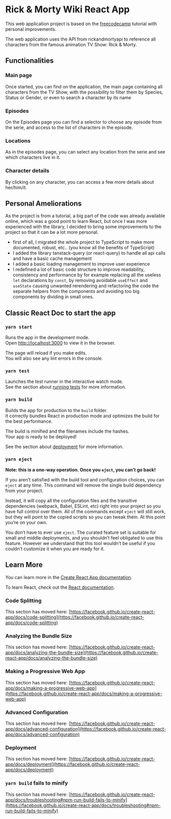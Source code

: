 # Rick & Morty Wiki React App

This web application project is based on the [freecodecamp](https://www.freecodecamp.org/news/react-js-project-build-a-rick-and-morty-character-wiki/) tutorial with personal improvements.

The web application uses the API from rickandmortyapi to reference all characters from the famous animation TV Show: Rick & Morty.

## Functionalities

### Main page

Once started, you can find on the application, the main page containing all characters from the TV Show, with the possibility to filter them by Species, Status or Gender, or even to search a character by its name

### Episodes

On the Episodes page you can find a selector to choose any episode from the serie, and access to the list of characters in the episode.


### Locations

As in the episodes page, you can select any location from the serie and see which characters live in it.

### Character details

By clicking on any character, you can access a few more details about her/him/it.


## Personal Ameliorations

As the project is from a tutorial, a big part of the code was already available online, which was a good point to learn React, but once I was more experienced with the library, I decided to bring some improvements to the project so that it can be a lot more personal.

- first of all, I migrated the whole project to TypeScript to make more documented, robust, etc.. (you know all the benefits of TypeScript)
- I added the library tanstack-query (or react-query) to handle all api calls and have a basic cache management
- I added a basic loading management to improve user experience
- I redefined a lot of basic code structure to improve readability, consistency and performance by for example replacing all the useless `let` declarations by `const`, by removing avoidable `useEffect` and `useState` causing unwanted rerendering and refactoring the code the separate helpers from the components and avoiding too big components by dividing in small ones.  


## Classic React Doc to start the app

### `yarn start`

Runs the app in the development mode.\
Open [http://localhost:3000](http://localhost:3000) to view it in the browser.

The page will reload if you make edits.\
You will also see any lint errors in the console.

### `yarn test`

Launches the test runner in the interactive watch mode.\
See the section about [running tests](https://facebook.github.io/create-react-app/docs/running-tests) for more information.

### `yarn build`

Builds the app for production to the `build` folder.\
It correctly bundles React in production mode and optimizes the build for the best performance.

The build is minified and the filenames include the hashes.\
Your app is ready to be deployed!

See the section about [deployment](https://facebook.github.io/create-react-app/docs/deployment) for more information.

### `yarn eject`

**Note: this is a one-way operation. Once you `eject`, you can’t go back!**

If you aren’t satisfied with the build tool and configuration choices, you can `eject` at any time. This command will remove the single build dependency from your project.

Instead, it will copy all the configuration files and the transitive dependencies (webpack, Babel, ESLint, etc) right into your project so you have full control over them. All of the commands except `eject` will still work, but they will point to the copied scripts so you can tweak them. At this point you’re on your own.

You don’t have to ever use `eject`. The curated feature set is suitable for small and middle deployments, and you shouldn’t feel obligated to use this feature. However we understand that this tool wouldn’t be useful if you couldn’t customize it when you are ready for it.

## Learn More

You can learn more in the [Create React App documentation](https://facebook.github.io/create-react-app/docs/getting-started).

To learn React, check out the [React documentation](https://reactjs.org/).

### Code Splitting

This section has moved here: [https://facebook.github.io/create-react-app/docs/code-splitting](https://facebook.github.io/create-react-app/docs/code-splitting)

### Analyzing the Bundle Size

This section has moved here: [https://facebook.github.io/create-react-app/docs/analyzing-the-bundle-size](https://facebook.github.io/create-react-app/docs/analyzing-the-bundle-size)

### Making a Progressive Web App

This section has moved here: [https://facebook.github.io/create-react-app/docs/making-a-progressive-web-app](https://facebook.github.io/create-react-app/docs/making-a-progressive-web-app)

### Advanced Configuration

This section has moved here: [https://facebook.github.io/create-react-app/docs/advanced-configuration](https://facebook.github.io/create-react-app/docs/advanced-configuration)

### Deployment

This section has moved here: [https://facebook.github.io/create-react-app/docs/deployment](https://facebook.github.io/create-react-app/docs/deployment)

### `yarn build` fails to minify

This section has moved here: [https://facebook.github.io/create-react-app/docs/troubleshooting#npm-run-build-fails-to-minify](https://facebook.github.io/create-react-app/docs/troubleshooting#npm-run-build-fails-to-minify)
